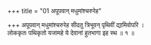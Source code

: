 +++
title = "01 अपूपवान् मधुमांश्चरुरेह"

+++
अपूपवान् मधुमांश्चरुरेह सीदतु त्रिभूवन् पृथिवीं द्यामिवोपरि ।  
लोककृतः पथिकृतो यजामहे ये देवानां हुतभागा इह स्थ ॥ १ ॥